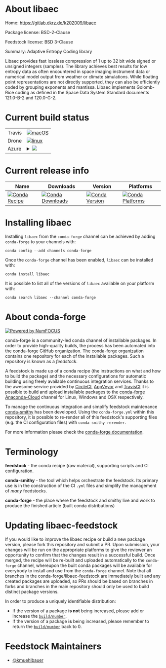 About libaec
============

Home: https://gitlab.dkrz.de/k202009/libaec

Package license: BSD-2-Clause

Feedstock license: BSD 3-Clause

Summary: Adaptive Entropy Coding library

Libaec provides fast lossless compression of 1 up to 32 bit wide signed or unsigned integers (samples).
The library achieves best results for low entropy data as often encountered in space imaging instrument
data or numerical model output from weather or climate simulations. While floating point representations
are not directly supported, they can also be efficiently coded by grouping exponents and mantissa.
Libaec implements Golomb-Rice coding as defined in the Space Data System Standard documents 121.0-B-2
and 120.0-G-2.


Current build status
====================


<table><tr>
    <td>Travis</td>
    <td>
      <a href="https://travis-ci.com/conda-forge/libaec-feedstock">
        <img alt="macOS" src="https://img.shields.io/travis/com/conda-forge/libaec-feedstock/master.svg?label=macOS">
      </a>
    </td>
  </tr><tr>
    <td>Drone</td>
    <td>
      <a href="https://cloud.drone.io/conda-forge/libaec-feedstock">
        <img alt="linux" src="https://img.shields.io/drone/build/conda-forge/master.svg?label=Linux">
      </a>
    </td>
  </tr>
    
  <tr>
    <td>Azure</td>
    <td>
      <details>
        <summary>
          <a href="https://dev.azure.com/conda-forge/feedstock-builds/_build/latest?definitionId=5263&branchName=master">
            <img src="https://dev.azure.com/conda-forge/feedstock-builds/_apis/build/status/libaec-feedstock?branchName=master">
          </a>
        </summary>
        <table>
          <thead><tr><th>Variant</th><th>Status</th></tr></thead>
          <tbody><tr>
              <td>linux</td>
              <td>
                <a href="https://dev.azure.com/conda-forge/feedstock-builds/_build/latest?definitionId=5263&branchName=master">
                  <img src="https://dev.azure.com/conda-forge/feedstock-builds/_apis/build/status/libaec-feedstock?branchName=master&jobName=linux&configuration=linux_" alt="variant">
                </a>
              </td>
            </tr><tr>
              <td>linux_aarch64</td>
              <td>
                <a href="https://dev.azure.com/conda-forge/feedstock-builds/_build/latest?definitionId=5263&branchName=master">
                  <img src="https://dev.azure.com/conda-forge/feedstock-builds/_apis/build/status/libaec-feedstock?branchName=master&jobName=linux&configuration=linux_aarch64_" alt="variant">
                </a>
              </td>
            </tr><tr>
              <td>linux_ppc64le</td>
              <td>
                <a href="https://dev.azure.com/conda-forge/feedstock-builds/_build/latest?definitionId=5263&branchName=master">
                  <img src="https://dev.azure.com/conda-forge/feedstock-builds/_apis/build/status/libaec-feedstock?branchName=master&jobName=linux&configuration=linux_ppc64le_" alt="variant">
                </a>
              </td>
            </tr><tr>
              <td>osx</td>
              <td>
                <a href="https://dev.azure.com/conda-forge/feedstock-builds/_build/latest?definitionId=5263&branchName=master">
                  <img src="https://dev.azure.com/conda-forge/feedstock-builds/_apis/build/status/libaec-feedstock?branchName=master&jobName=osx&configuration=osx_" alt="variant">
                </a>
              </td>
            </tr><tr>
              <td>win_c_compilervs2015cxx_compilervs2015vc14</td>
              <td>
                <a href="https://dev.azure.com/conda-forge/feedstock-builds/_build/latest?definitionId=5263&branchName=master">
                  <img src="https://dev.azure.com/conda-forge/feedstock-builds/_apis/build/status/libaec-feedstock?branchName=master&jobName=win&configuration=win_c_compilervs2015cxx_compilervs2015vc14" alt="variant">
                </a>
              </td>
            </tr>
          </tbody>
        </table>
      </details>
    </td>
  </tr>
</table>

Current release info
====================

| Name | Downloads | Version | Platforms |
| --- | --- | --- | --- |
| [![Conda Recipe](https://img.shields.io/badge/recipe-libaec-green.svg)](https://anaconda.org/conda-forge/libaec) | [![Conda Downloads](https://img.shields.io/conda/dn/conda-forge/libaec.svg)](https://anaconda.org/conda-forge/libaec) | [![Conda Version](https://img.shields.io/conda/vn/conda-forge/libaec.svg)](https://anaconda.org/conda-forge/libaec) | [![Conda Platforms](https://img.shields.io/conda/pn/conda-forge/libaec.svg)](https://anaconda.org/conda-forge/libaec) |

Installing libaec
=================

Installing `libaec` from the `conda-forge` channel can be achieved by adding `conda-forge` to your channels with:

```
conda config --add channels conda-forge
```

Once the `conda-forge` channel has been enabled, `libaec` can be installed with:

```
conda install libaec
```

It is possible to list all of the versions of `libaec` available on your platform with:

```
conda search libaec --channel conda-forge
```


About conda-forge
=================

[![Powered by NumFOCUS](https://img.shields.io/badge/powered%20by-NumFOCUS-orange.svg?style=flat&colorA=E1523D&colorB=007D8A)](http://numfocus.org)

conda-forge is a community-led conda channel of installable packages.
In order to provide high-quality builds, the process has been automated into the
conda-forge GitHub organization. The conda-forge organization contains one repository
for each of the installable packages. Such a repository is known as a *feedstock*.

A feedstock is made up of a conda recipe (the instructions on what and how to build
the package) and the necessary configurations for automatic building using freely
available continuous integration services. Thanks to the awesome service provided by
[CircleCI](https://circleci.com/), [AppVeyor](https://www.appveyor.com/)
and [TravisCI](https://travis-ci.com/) it is possible to build and upload installable
packages to the [conda-forge](https://anaconda.org/conda-forge)
[Anaconda-Cloud](https://anaconda.org/) channel for Linux, Windows and OSX respectively.

To manage the continuous integration and simplify feedstock maintenance
[conda-smithy](https://github.com/conda-forge/conda-smithy) has been developed.
Using the ``conda-forge.yml`` within this repository, it is possible to re-render all of
this feedstock's supporting files (e.g. the CI configuration files) with ``conda smithy rerender``.

For more information please check the [conda-forge documentation](https://conda-forge.org/docs/).

Terminology
===========

**feedstock** - the conda recipe (raw material), supporting scripts and CI configuration.

**conda-smithy** - the tool which helps orchestrate the feedstock.
                   Its primary use is in the construction of the CI ``.yml`` files
                   and simplify the management of *many* feedstocks.

**conda-forge** - the place where the feedstock and smithy live and work to
                  produce the finished article (built conda distributions)


Updating libaec-feedstock
=========================

If you would like to improve the libaec recipe or build a new
package version, please fork this repository and submit a PR. Upon submission,
your changes will be run on the appropriate platforms to give the reviewer an
opportunity to confirm that the changes result in a successful build. Once
merged, the recipe will be re-built and uploaded automatically to the
`conda-forge` channel, whereupon the built conda packages will be available for
everybody to install and use from the `conda-forge` channel.
Note that all branches in the conda-forge/libaec-feedstock are
immediately built and any created packages are uploaded, so PRs should be based
on branches in forks and branches in the main repository should only be used to
build distinct package versions.

In order to produce a uniquely identifiable distribution:
 * If the version of a package **is not** being increased, please add or increase
   the [``build/number``](https://conda.io/docs/user-guide/tasks/build-packages/define-metadata.html#build-number-and-string).
 * If the version of a package **is** being increased, please remember to return
   the [``build/number``](https://conda.io/docs/user-guide/tasks/build-packages/define-metadata.html#build-number-and-string)
   back to 0.

Feedstock Maintainers
=====================

* [@kmuehlbauer](https://github.com/kmuehlbauer/)

